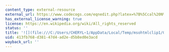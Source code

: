 ```yaml
---
content_type: external-resource
external_url: https://www.codecogs.com/eqnedit.php?latex=%7B%5Ccal%20N%7D(12%2C4)#0
has_external_license_warning: true
license: https://en.wikipedia.org/wiki/All_rights_reserved
status: ''
title: '![](file:///C:/Users/CHERYL~1/AppData/Local/Temp/msohtmlclip1/01/clip_image016.gif)'
uid: 413fb768-d381-47d4-ad2e-d5b8ed0e3acd
wayback_url: ''
---
```

